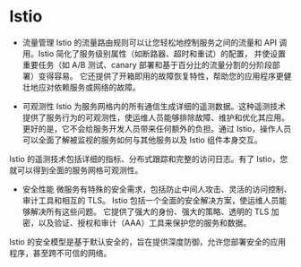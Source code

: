 # Istio
* 流量管理
Istio 的流量路由规则可以让您轻松地控制服务之间的流量和 API 调用。Istio 简化了服务级别属性（如断路器、超时和重试）的配置， 并使设置重要任务（如 A/B 测试、canary 部署和基于百分比的流量分割的分阶段部署）变得容易。 它还提供了开箱即用的故障恢复特性，帮助您的应用程序更健壮地应对依赖服务或网络的故障。

* 可观测性
Istio 为服务网格内的所有通信生成详细的遥测数据。这种遥测技术提供了服务行为的可观测性，使运维人员能够排除故障、维护和优化其应用。 更好的是，它不会给服务开发人员带来任何额外的负担。通过 Istio，操作人员可以全面了解被监视的服务如何与其他服务以及 Istio 组件本身交互。

Istio 的遥测技术包括详细的指标、分布式跟踪和完整的访问日志。有了 Istio，您就可以得到全面的服务网格可观测性。

* 安全性能
微服务有特殊的安全需求，包括防止中间人攻击、灵活的访问控制、审计工具和相互的 TLS。 Istio 包括一个全面的安全解决方案，使运维人员能够解决所有这些问题。 它提供了强大的身份、强大的策略、透明的 TLS 加密，以及验证、授权和审计（AAA）工具来保护您的服务和数据。

Istio 的安全模型是基于默认安全的，旨在提供深度防御，允许您部署安全的应用程序，甚至跨不可信的网络。
##